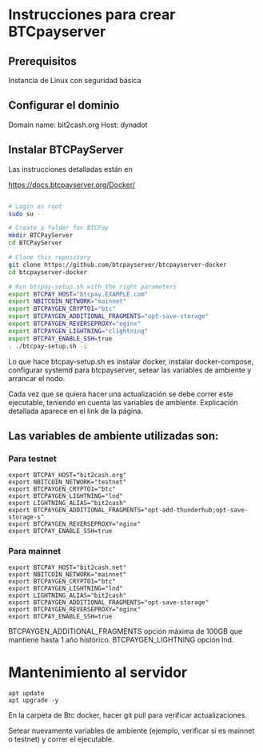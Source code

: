 # Instrucciones para crear BTCpayserver

## Prerequisitos

Instancia de Linux con seguridad básica

## Configurar el dominio

Domain name: bit2cash.org
Host: dynadot

## Instalar BTCPayServer

Las instrucciones detalladas están en 

https://docs.btcpayserver.org/Docker/

```sh

# Login as root
sudo su -

# Create a folder for BTCPay
mkdir BTCPayServer
cd BTCPayServer

# Clone this repository
git clone https://github.com/btcpayserver/btcpayserver-docker
cd btcpayserver-docker

# Run btcpay-setup.sh with the right parameters
export BTCPAY_HOST="btcpay.EXAMPLE.com"
export NBITCOIN_NETWORK="mainnet"
export BTCPAYGEN_CRYPTO1="btc"
export BTCPAYGEN_ADDITIONAL_FRAGMENTS="opt-save-storage"
export BTCPAYGEN_REVERSEPROXY="nginx"
export BTCPAYGEN_LIGHTNING="clightning"
export BTCPAY_ENABLE_SSH=true
. ./btcpay-setup.sh -i
```

Lo que hace btcpay-setup.sh es instalar docker, instalar docker-compose, configurar systemd para btcpayserver, setear las variables de ambiente y arrancar el nodo. 

Cada vez que se quiera hacer una actualización se debe correr este ejecutable, teniendo en cuenta las variables de ambiente. Explicación detallada aparece en el link de la página.

## Las variables de ambiente utilizadas son:

### Para testnet

    export BTCPAY_HOST="bit2cash.org"
    export NBITCOIN_NETWORK="testnet"
    export BTCPAYGEN_CRYPTO1="btc"
    export BTCPAYGEN_LIGHTNING="lnd"
    export LIGHTNING_ALIAS="bit2cash"
    export BTCPAYGEN_ADDITIONAL_FRAGMENTS="opt-add-thunderhub;opt-save-storage-s"
    export BTCPAYGEN_REVERSEPROXY="nginx"
    export BTCPAY_ENABLE_SSH=true

### Para mainnet

    export BTCPAY_HOST="bit2cash.net"
    export NBITCOIN_NETWORK="mainnet"
    export BTCPAYGEN_CRYPTO1="btc"
    export BTCPAYGEN_LIGHTNING="lnd"
    export LIGHTNING_ALIAS="bit2cash"
    export BTCPAYGEN_ADDITIONAL_FRAGMENTS="opt-save-storage"
    export BTCPAYGEN_REVERSEPROXY="nginx"
    export BTCPAY_ENABLE_SSH=true

BTCPAYGEN_ADDITIONAL_FRAGMENTS opción máxima de 100GB que mantiene hasta 1 año histórico. 
BTCPAYGEN_LIGHTNING opción lnd.


# Mantenimiento al servidor


    apt update
    apt upgrade -y

En la carpeta de Btc docker, hacer git pull para verificar actualizaciones. 

Setear nuevamente variables de ambiente (ejemplo, verificar si es mainnet o testnet) y correr el ejecutable. 
